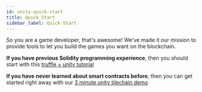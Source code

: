 ```yaml
---
id: unity-quick-start
title: Quick Start
sidebar_label: Quick Start
---
```


So you are a game developer, that's awesome! We've made it our mission to provide tools to let you build the games you want on the blockchain.

__If you have previous Solidity programming experience__, then you should start with this [truffle + unity tutorial](https://medium.com/@zacharyholland_17606/getting-started-with-loom-truffle-and-unity-f2558ad9d213)

__If you have never learned about smart contracts before__, then you can get started right away with our [3 minute unity tilechain demo](https://loomx.io/developers/docs/en/unity-sample-tiles-chain-evm.html)

